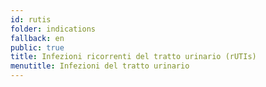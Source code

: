 ```yaml
---
id: rutis
folder: indications
fallback: en
public: true
title: Infezioni ricorrenti del tratto urinario (rUTIs)
menutitle: Infezioni del tratto urinario
---
```

